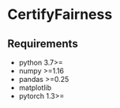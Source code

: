 # CertifyFairness

## Requirements

- python 3.7>=
- numpy >=1.16
- pandas >=0.25
- matplotlib
- pytorch 1.3>=
